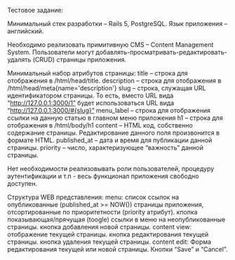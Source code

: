 Тестовое задание:

Минимальный стек разработки – Rails 5, PostgreSQL.
Язык приложения – английский.

Необходимо реализовать примитивную CMS – Content Management System. Пользователи могут добавлять-просматривать-редактировать-удалять (CRUD) страницы приложения.

Минимальный набор атрибутов страницы:
title – строка для отображения в /html/head/title.
description – строка для отображения в /html/head/meta{name='description'}
slug – строка, служащая URL идентификатором страницы. То есть, вместо URL вида “http://127.0.0.1:3000/1” будет использоваться URL вида “http://127.0.0.1:3000/#{slug}”
menu_label – строка для отображения ссылки на данную статью в главном меню приложения
h1 – строка для отображения в /html/body/h1
content – HTML код, собственно содержание страницы. Редактирование данного поля произвонится в формате HTML.
published_at – дата и время для публикации данной страницы.
priority – число, характеризующее “важность” данной страницы.

Нет необходимости реализовывать роли пользователей, процедуру аутентификации и т.п - весь функционал приложения свободно доступен.

Структура WEB представления:
menu:
список ссылок на опубликованные (published_at >= NOW()) страницы приложения, отсортированные по приоритетности (priority атрибут).
кпопка показывающая/прячущая (toogle) ссылки в меню на неопубликованные страницы.
кнопка добавления новой страницы.
content view:
отображение текущей страницы.
кнопка редактирования  текущей страницы.
кнопка удаления текущей страницы.
content edit:
Форма редактирования текущей или новой страницы.
Кнопки “Save” и “Cancel”.
